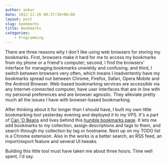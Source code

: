 ```yaml
---
author: ankur
date: 2012-11-26 08:37:59+00:00
layout: post
slug: bookmarks
title: Bookmarks
categories:
    - Programming
---
```




There are three reasons why I don't like using web browsers for storing my bookmarks. First, browsers make it hard for me to access my bookmarks from my phone or a friend's computer; second, I find the browsers' interface for managing bookmarks unwieldy and confusing; and third, I switch between browsers very often, which means I inadvertently have my bookmarks spread out between Chrome, Firefox, Safari, Opera Mobile and the Android Browser. Web-based bookmarking services are accessible via any Internet-connected computer, have user interfaces that are in line with my personal preferences and are browser agnostic. They alleviate pretty much all the issues I have with browser-based bookmarking.

After thinking about it for longer than I should have, I built my own little bookmarking tool yesterday evening and deployed it to my VPS. It's a part of [Can 'O Beans](http://github.com/GeneralMaximus/can_o_beans/) and lives behind this [humble bookmarks page](http://ankursethi.in/bookmarks/). It lets me add bookmarks to my collection, assign descriptions and tags to them, and search through my collection by tag or hostname. Next up on my TODO list is a Chrome extension. Also in the works is a better search, an RSS feed, an import/export feature and several UI tweaks.

Building this little tool must have taken me about three hours. Time well spent, I'd say.


